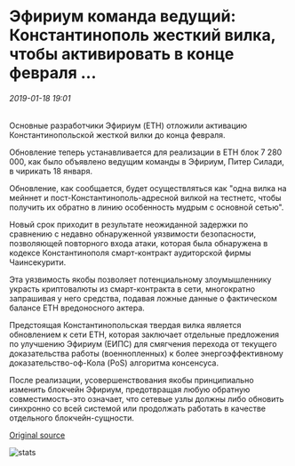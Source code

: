 # Эфириум команда ведущий: Константинополь жесткий вилка, чтобы активировать в конце февраля ...

###### 2019-01-18 19:01

Основные разработчики Эфириум (ETH) отложили активацию Константинопольской жесткой вилки до конца февраля.

Обновление теперь устанавливается для реализации в ETH блок 7 280 000, как было объявлено ведущим команды в Эфириум, Питер Силади, в чирикать 18 января.

Обновление, как сообщается, будет осуществляться как "одна вилка на мейннет и пост-Константинополь-адресной вилкой на тестнетс, чтобы получить их обратно в линию особенность мудрым с основной сетью".

Новый срок приходит в результате неожиданной задержки по сравнению с недавно обнаруженной уязвимости безопасности, позволяющей повторного входа атаки, которая была обнаружена в кодексе Константинополя смарт-контракт аудиторской фирмы Чаинсекурити.

Эта уязвимость якобы позволяет потенциальному злоумышленнику украсть криптовалюты из смарт-контракта в сети, многократно запрашивая у него средства, подавая ложные данные о фактическом балансе ETH вредоносного актера.

Предстоящая Константинопольская твердая вилка является обновлением к сети ETH, которая заключает отдельные предложения по улучшению Эфириум (ЕИПС) для смягчения перехода от текущего доказательства работы (военнопленных) к более энергоэффективному доказательство-оф-Кола (PoS) алгоритма консенсуса.

После реализации, усовершенствования якобы принципиально изменить блокчейн Эфириум, предотвращая любую обратную совместимость-это означает, что сетевые узлы должны либо обновить синхронно со всей системой или продолжать работать в качестве отдельного блокчейн-сущности.

[Original source](https://cointelegraph.com/news/ethereum-team-lead-constantinople-hard-fork-to-activate-in-late-february)

![stats](https://c.statcounter.com/11760860/0/a89fa40b/1/ "stats")